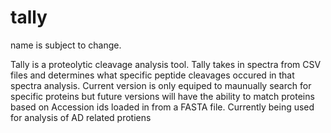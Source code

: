 # tally
name is subject to change.

Tally is a proteolytic cleavage analysis tool. Tally takes in spectra from CSV files and determines what specific peptide cleavages occured in that spectra analysis. Current version is only equiped to maunually search for specific proteins but future versions will have the ability to match proteins based on Accession ids loaded in from a FASTA file. Currently being used for analysis of AD related protiens  
